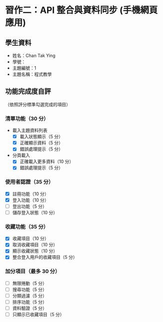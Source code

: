 # 習作二：API 整合與資料同步 (手機網頁應用)

## 學生資料

- 姓名：Chan Tak Ying
- 學號：
- 主題編號：1
- 主題名稱：程式教學

## 功能完成度自評

（依照評分標準勾選完成的項目）

### 清單功能（30 分）

- 載入主題資料列表
  - [x] 載入狀態顯示（5 分）
  - [x] 正確顯示資料（5 分）
  - [x] 錯誤處理提示（5 分）
- 分頁載入
  - [x] 正確載入更多資料（10 分）
  - [x] 錯誤處理提示（5 分）

### 使用者認證（35 分）

- [x] 註冊功能（10 分）
- [x] 登入功能（10 分）
- [ ] 登出功能（5 分）
- [ ] 儲存登入狀態（10 分）

### 收藏功能（35 分）

- [x] 收藏項目（10 分）
- [x] 取消收藏項目（10 分）
- [x] 顯示收藏狀態（10 分）
- [x] 整合登入用戶的收藏項目（5 分）

### 加分項目（最多 30 分）

- [ ] 無限捲動（5 分）
- [ ] 搜尋功能（5 分）
- [ ] 分類過濾（5 分）
- [ ] 排序功能（5 分）
- [ ] 資料驗證（5 分）
- [ ] 只顯示已收藏項目（5 分）